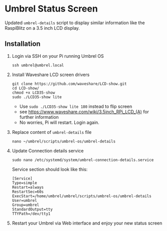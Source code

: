 # Umbrel Status Screen

Updated `umbrel-details` script to display similar information like the RaspiBlitz on a 3.5 inch LCD display.

## Installation

1. Login via SSH on your Pi running Umbrel OS

	```
	ssh umbrel@umbrel.local
	```

2. Install Waveshare LCD screen drivers

	```
	git clone https://github.com/waveshare/LCD-show.git
	cd LCD-show/
	chmod +x LCD35-show
	sudo ./LCD35-show lite
	```

	- Use `sudo ./LCD35-show lite 180` instead to flip screen
	- see https://www.waveshare.com/wiki/3.5inch_RPi_LCD_(A) for further information
	- No worries, Pi will restart. Login again.
	
3. Replace content of `umbrel-details` file

	```
	nano ~/umbrel/scripts/umbrel-os/umbrel-details
	```

4. Update Connection details service

	```
	sudo nano /etc/systemd/system/umbrel-connection-details.service
	```
	Service section should look like this:
	```
	[Service]
	Type=simple
	Restart=always
	RestartSec=60s
	ExecStart=/home/umbrel/umbrel/scripts/umbrel-os/umbrel-details
	User=umbrel
	Group=umbrel
	StandardOutput=tty
	TTYPath=/dev/tty1
	```

5. Restart your Umbrel via Web interface and enjoy your new status screen